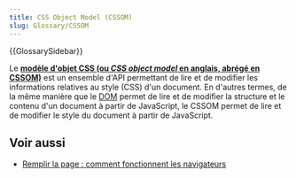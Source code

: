 ```yaml
---
title: CSS Object Model (CSSOM)
slug: Glossary/CSSOM
---
```


{{GlossarySidebar}}

Le [**modèle d'objet CSS (ou <i lang="en">CSS object model</i> en anglais, abrégé en CSSOM)**](/fr/docs/Web/API/CSS_Object_Model) est un ensemble d'API permettant de lire et de modifier les informations relatives au style (CSS) d'un document. En d'autres termes, de la même manière que le [DOM](/fr/docs/Web/API/Document_Object_Model) permet de lire et de modifier la structure et le contenu d'un document à partir de JavaScript, le CSSOM permet de lire et de modifier le style du document à partir de JavaScript.

## Voir aussi

- [Remplir la page&nbsp;: comment fonctionnent les navigateurs](/fr/docs/Web/Performance/Guides/How_browsers_work)

